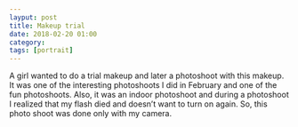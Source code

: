 ```yaml
---
layput: post
title: Makeup trial
date: 2018-02-20 01:00
category: 
tags: [portrait]
---
```


A girl wanted to do a trial makeup and later a photoshoot with this makeup. It was one of the interesting photoshoots I did in February and one of the fun photoshoots. Also, it was an indoor photoshoot and during a photoshoot I realized that my flash died and doesn’t want to turn on again. So, this photo shoot was done only with my camera.